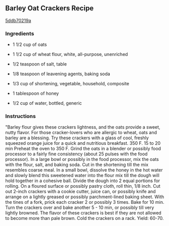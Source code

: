 ## Barley Oat Crackers Recipe

[5ddb70219a](http://cookeatshare.com/recipes/barley-oat-crackers-79021)

### Ingredients

 - 1 1/2 cup of oats

 - 1 1/2 cup of wheat flour, white, all-purpose, unenriched

 - 1/2 teaspoon of salt, table

 - 1/8 teaspoon of leavening agents, baking soda

 - 1/3 cup of shortening, vegetable, household, composite

 - 1 tablespoon of honey

 - 1/2 cup of water, bottled, generic

### Instructions

"Barley flour gives these crackers lightness, and the oats provide a sweet, nutty flavor. For those cracker-lovers who are allergic to wheat, oats and barley are a blessing. Try these crackers with a glass of cool, freshly squeezed orange juice for a quick and nutritious breakfast. 350 F. 15 to 20 min Preheat the oven to 350 F. Grind the oats in a blender or possibly food processor to a fairly fine consistency (about 25 pulses with the food processor). In a large bowl or possibly in the food processor, mix the oats with the flour, salt, and baking soda. Cut in the shortening till the mix resembles coarse meal. In a small bowl, dissolve the honey in the hot water and slowly blend this sweetened water into the flour mix till the dough will hold together in a cohesive ball. Divide the dough into 2 equal portions for rolling. On a floured surface or possibly pastry cloth, roll thin, 1/8 inch. Cut out 2-inch crackers with a cookie cutter, juice can, or possibly knife and arrange on a lightly greased or possibly parchment-lined baking sheet. With the tines of a fork, prick each cracker 2 or possibly 3 times. Bake for 10 min. Turn the crackers over and bake another 5 - 10 min, or possibly till very lightly browned. The flavor of these crackers is best if they are not allowed to become more than pale brown. Cold the crackers on a rack. Yield: 60-70.